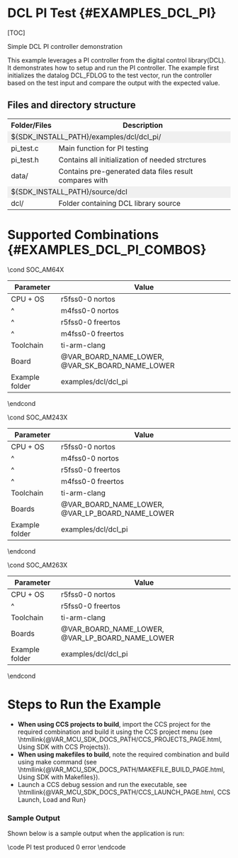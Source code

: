 #  DCL PI Test {#EXAMPLES_DCL_PI}

[TOC]

Simple DCL PI controller demonstration

This example leverages a PI controller from the digital control library(DCL).
It demonstrates how to setup and run the PI controller. The example first
initializes the datalog DCL_FDLOG to the test vector, run the controller
based on the test input and compare the output with the expected value.


## Files and directory structure

<table>
<tr>
    <th>Folder/Files
    <th>Description
</tr>
<tr><td colspan="2" bgcolor=#F0F0F0> ${SDK_INSTALL_PATH}/examples/dcl/dcl_pi/</td></tr>
<tr>
    <td>pi_test.c</td>
    <td>Main function for PI testing</td>
</tr>
<tr>
    <td>pi_test.h</td>
    <td>Contains all initialization of needed strctures</td>
</tr>
<tr>
    <td>data/</td>
    <td>Contains pre-generated data files result compares with</td>
</tr>
<tr><td colspan="2" bgcolor=#F0F0F0> ${SDK_INSTALL_PATH}/source/dcl</td></tr>
<tr>
    <td>dcl/</td>
    <td>Folder containing DCL library source</td>
</tr>
</table>

# Supported Combinations {#EXAMPLES_DCL_PI_COMBOS}

\cond SOC_AM64X

 Parameter      | Value
 ---------------|-----------
 CPU + OS       | r5fss0-0 nortos
 ^              | m4fss0-0 nortos
 ^              | r5fss0-0 freertos
 ^              | m4fss0-0 freertos
 Toolchain      | ti-arm-clang
 Board          | @VAR_BOARD_NAME_LOWER, @VAR_SK_BOARD_NAME_LOWER
 Example folder | examples/dcl/dcl_pi

\endcond

\cond SOC_AM243X

 Parameter      | Value
 ---------------|-----------
 CPU + OS       | r5fss0-0 nortos
 ^              | m4fss0-0 nortos
 ^              | r5fss0-0 freertos
 ^              | m4fss0-0 freertos
 Toolchain      | ti-arm-clang
 Boards         | @VAR_BOARD_NAME_LOWER, @VAR_LP_BOARD_NAME_LOWER
 Example folder | examples/dcl/dcl_pi

\endcond

\cond SOC_AM263X

 Parameter      | Value
 ---------------|-----------
 CPU + OS       | r5fss0-0 nortos
 ^              | r5fss0-0 freertos
 Toolchain      | ti-arm-clang
 Boards         | @VAR_BOARD_NAME_LOWER, @VAR_LP_BOARD_NAME_LOWER
 Example folder | examples/dcl/dcl_pi

\endcond

# Steps to Run the Example

- **When using CCS projects to build**, import the CCS project for the required combination and build it using the CCS project menu (see \htmllink{@VAR_MCU_SDK_DOCS_PATH/CCS_PROJECTS_PAGE.html, Using SDK with CCS Projects}).
- **When using makefiles to build**, note the required combination and build using make command (see \htmllink{@VAR_MCU_SDK_DOCS_PATH/MAKEFILE_BUILD_PAGE.html, Using SDK with Makefiles}).
- Launch a CCS debug session and run the executable, see \htmllink{@VAR_MCU_SDK_DOCS_PATH/CCS_LAUNCH_PAGE.html, CCS Launch\, Load and Run}



### Sample Output

Shown below is a sample output when the application is run:

\code
PI test produced 0 error
\endcode
